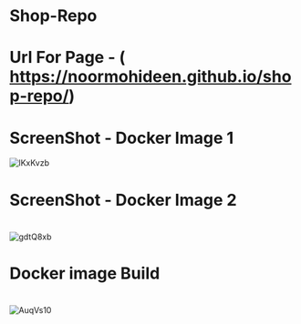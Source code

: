 # Shop-Repo
# 
# Url For Page - ( https://noormohideen.github.io/shop-repo/)
#
# ScreenShot - Docker Image 1
![lKxKvzb](https://github.com/NOORMOHIDEEN/shop-repo/assets/81789614/7705d457-fe39-4976-b721-f324e72da80c)
#
# ScreenShot - Docker Image 2
#
![gdtQ8xb](https://github.com/NOORMOHIDEEN/shop-repo/assets/81789614/12f7842d-03a9-4158-b4f4-74115046e0df)
#
# Docker image Build
#
![AuqVs10](https://github.com/NOORMOHIDEEN/shop-repo/assets/81789614/a1c63fde-1d2c-4883-ad8f-e46773b598e6)
